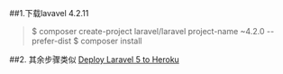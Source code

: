 ##1.下载lavavel 4.2.11  
>$ composer create-project laravel/laravel project-name ~4.2.0 --prefer-dist
>$ composer install  

##2. 其余步骤类似 [Deploy Laravel 5 to Heroku](https://github.com/mayusa/laravel/blob/master/DeployLaravelToHeroku.md)